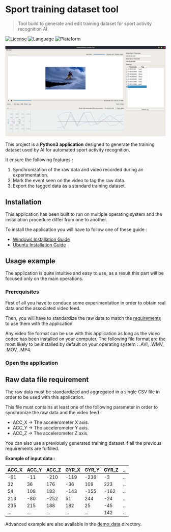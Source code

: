 # Sport training dataset tool
> Tool build to generate and edit training dataset for sport activity recognition AI.

[![License][gnu-img]][gnu-licence]
![Language][language-img]
![Plateform][plateform-img]

![ScreenShoot][screenshoot-img]

This project is a **Python3 application** designed to generate the training dataset used by AI for automated sport 
activity recognition.

It ensure the following features :
1. Synchronization of the raw data and video recorded during an experimentation.
2. Mark the event seen on the video to tag the raw data.
3. Export the tagged data as a standard training dataset.

## Installation
This application has been built to run on multiple operating system and the installation procedure differ from one to 
another.

To install the application you will have to follow one of these guide :
* [Windows Installation Guide][windows-install-guide]
* [Ubuntu Installation Guide][ubuntu-install-guide]

## Usage example
The application is quite intuitive and easy to use, as a result this part will be focused only on the main operations.

### Prerequisites
First of all you have to conduce some experimentation in order to obtain real data and the associated video feed.

Then, you will have to standardize the raw data to match the [requirements](#raw-data-file-requirement) to use them with
the application.

Any video file format can be use with this application as long as the video codec has been installed on your computer.
The following file format are the most likely to be installed by default on your operating system : .AVI, .WMV, .MOV,
 .MP4.

### Open the application


## Raw data file requirement
The raw data must be standardized and aggregated in a single CSV file in order to be used with this application.

This file must contains at least one of the following parameter in order to synchronize the raw data and the video feed :
* ACC_X -> The accelerometer X axis.
* ACC_Y -> The accelerometer Y axis.
* ACC_Z -> The accelerometer Z axis.

You can also use a previously generated training dataset if all the previous requirements are fulfilled. 

**Example of input data :**

| ACC_X | ACC_Y | ACC_Z | GYR_X | GYR_Y | GYR_Z | ... |
|-------|-------|-------|-------|-------|-------|-----|
| -61   | -11   | -210  | -119  | -236  | -3    | ... |
|  32   | 36    | 176   | -36   | 109   | 223   | ... |
|  54   | 108   | 183   | -143  | -155  | -162  | ... |
| 213   | -80   | -252  | 51    | 244   | -24   | ... |
| 235   | 215   |  188  | 182   | 25    | -45   | ... |
| ...   | ...   | ...   | ...   | ...   | 142   | ... |

Advanced example are also available in the [demo_data](demo_data) directory.


[screenshoot-img]: screenshoot.png
[language-img]:https://img.shields.io/badge/languages-En-green.svg?style=flat-square
[gnu-img]:https://img.shields.io/github/license/lucasgrelaud/liara-sport-training-dataset-tool.svg?style=flat-square
[release-img]:https://img.shields.io/github/release/lucasgrelaud/liara-sport-training-dataset-tool.svg?style=flat-square
[plateform-img]: https://img.shields.io/badge/plateform-Windows%20|%20macOS%20|%20Linux-lightgrey.svg?style=flat-square

[gnu-licence]: LICENSE
[liara]: http://liara.uqac.ca/
[windows-install-guide]: https://github.com/lucasgrelaud/liara-sport-training-dataset-tool
[ubuntu-install-guide]: https://github.com/lucasgrelaud/liara-sport-training-dataset-tool

